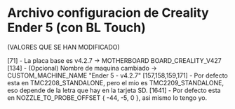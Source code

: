 <h1> Archivo configuracion de Creality Ender 5 (con BL Touch) </h1>

(VALORES QUE SE HAN MODIFICADO)

[71] - La placa base es v4.2.7 -> MOTHERBOARD BOARD_CREALITY_V427
[134] - (Opcional) Nombre de maquina cambiado -> CUSTOM_MACHINE_NAME "Ender 5 - v4.2.7"
[157,158,159,171] - Por defecto esta en TMC2208_STANDALONE, pero el mio es TMC2209_STANDALONE, eso depende de la letra que hay en la tarjeta SD.
[1641] - Por defecto esta en NOZZLE_TO_PROBE_OFFSET { -44, -5, 0 }, asi mismo lo tengo yo.